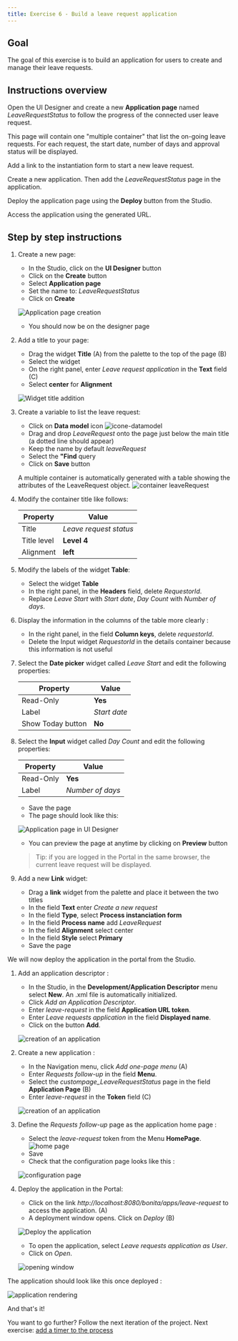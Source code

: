 ```yaml
---
title: Exercise 6 - Build a leave request application
---
```


## Goal

The goal of this exercise is to build an application for users to create and manage their leave requests.

## Instructions overview

Open the UI Designer and create a new **Application page** named *LeaveRequestStatus* to follow the progress of the connected user leave request.

This page will contain one "multiple container" that list the on-going leave requests. For each request, the start date, number of days and approval status will be displayed.

Add a link to the instantiation form to start a new leave request.

Create a new application. Then add the *LeaveRequestStatus* page in the application.

Deploy the application page using the **Deploy** button from the Studio.

Access the application using the generated URL.


## Step by step instructions

1. Create a new page:
   - In the Studio, click on the **UI Designer** button
   - Click on the **Create** button
   - Select **Application page**
   - Set the name to: *LeaveRequestStatus*
   - Click on **Create**
   
   ![Application page creation](images/ex06/ex6_01.png)
   
   - You should now be on the designer page

1. Add a title to your page:
   - Drag the widget **Title** (A) from the palette to the top of the page (B)
   - Select the widget
   - On the right panel, enter *Leave request application* in the **Text** field (C)
   - Select **center** for **Alignment**
   
   ![Widget title addition](images/ex06/ex6_02.png)

1. Create a variable to list the leave request:
   - Click on **Data model** icon ![icone-datamodel](images/ex06/ex6_00.png)
   - Drag and drop *LeaveRequest* onto the page just below the main title (a dotted line should appear)
   - Keep the name by default *leaveRequest*
   - Select the **"Find** query
   - Click on **Save** button
    
   A multiple container is automatically generated with a table showing the attributes of the LeaveRequest object.
   ![container leaveRequest](images/ex06/ex6_14.png)

1. Modify the container title like follows:
   
     Property | Value
     -------- | -----
     Title | *Leave request status*
     Title level | **Level 4**
     Alignment | **left**

1. Modify the labels of the widget **Table**:
    - Select the widget **Table**
    - In the right panel, in the **Headers** field, delete *RequestorId*.
    - Replace *Leave Start* with *Start date*, *Day Count* with *Number of days*.

1. Display the information in the columns of the table more clearly :
    - In the right panel, in the field **Column keys**, delete *requestorId*.
    - Delete the Input widget *RequestorId* in the details container because this information is not useful
    
1. Select the **Date picker** widget called *Leave Start* and edit the following properties:
   
     Property | Value
     -------- | -----
     Read-Only | **Yes**
     Label | *Start date*
     Show Today button | **No**

1. Select the **Input** widget called *Day Count* and edit the following properties:
   
     Property | Value
     -------- | -----
     Read-Only | **Yes**
     Label | *Number of days*

   - Save the page
   - The page should look like this:
   
   ![Application page in UI Designer](images/ex06/ex6_04.png)
   
   - You can preview the page at anytime by clicking on **Preview** button
   
   > Tip: if you are logged in the Portal in the same browser, the current leave request will be displayed.

1. Add a new **Link** widget:
   - Drag a **link** widget from the palette and place it between the two titles
   - In the field **Text** enter *Create a new request*
   - In the field **Type**, select **Process instanciation form**
   - In the field **Process name** add *LeaveRequest*
   - In the field **Alignment** select center
   - In the field **Style** select **Primary**
   - Save the page
   
We will now deploy the application in the portal from the Studio.

1. Add an application descriptor :
   - In the Studio, in the **Development/Application Descriptor** menu select **New**. An .xml file is automatically initialized.
   - Click *Add an Application Descriptor*.
   - Enter *leave-request* in the field **Application URL token**.
   - Enter *Leave requests application* in the field **Displayed name**.
   - Click on the button **Add**.
   
   ![creation of an application](images/ex06/ex6_15.png)

1. Create a new application :
   - In the Navigation menu, click *Add one-page menu* (A)
   - Enter *Requests follow-up* in the field **Menu**.
   - Select the *custompage_LeaveRequestStatus* page in the field **Application Page** (B)
   - Enter *leave-request* in the **Token** field (C)  
   
   ![creation of an application](images/ex06/ex6_07.png)
   
1. Define the *Requests follow-up* page as the application home page :
   - Select the *leave-request* token from the Menu **HomePage**.
   ![home page](images/ex06/ex6_16.png)
   - Save
   - Check that the configuration page looks like this :
   
   ![configuration page](images/ex06/ex6_17.png)

1. Deploy the application in the Portal:
   - Click on the link *http://localhost:8080/bonita/apps/leave-request* to access the application. (A)
   - A deployment window opens. Click on *Deploy* (B) 
   
   ![Deploy the application](images/ex06/ex6_09.png)
   
   - To open the application, select *Leave requests application as User*.
   - Click on *Open*.
   
    ![opening window](images/ex06/ex6_18.png)
    
 The application should look like this once deployed :
 
   
   ![application rendering](images/ex06/ex6_08.png)   

And that's it!

You want to go further? Follow the next iteration of the project.
Next exercise: [add a timer to the process](07-timer.md)